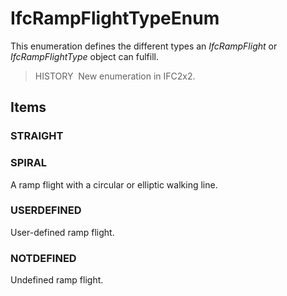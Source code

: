 # IfcRampFlightTypeEnum

This enumeration defines the different types an _IfcRampFlight_ or _IfcRampFlightType_ object can fulfill.

> HISTORY&nbsp; New enumeration in IFC2x2.

## Items

### STRAIGHT


### SPIRAL
A ramp flight with a circular or elliptic walking line.

### USERDEFINED
User-defined ramp flight.

### NOTDEFINED
Undefined ramp flight.
